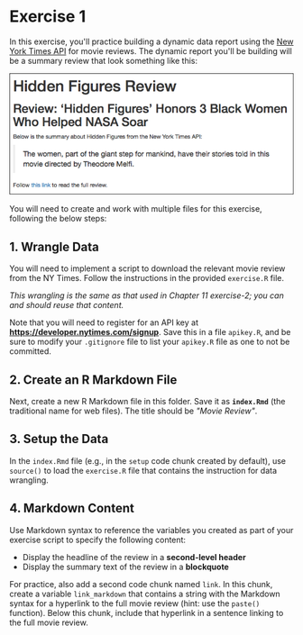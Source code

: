 # Exercise 1
In this exercise, you'll practice building a dynamic data report using the [New York Times API](https://developer.nytimes.com/) for movie reviews. The dynamic report you'll be building will be a summary review that look something like this:

![Completed movie review report](img/completed.png)

You will need to create and work with multiple files for this exercise, following the below steps:

## 1. Wrangle Data
You will need to implement a script to download the relevant movie review from the NY Times. Follow the instructions in the provided `exercise.R` file. 

_This wrangling is the same as that used in Chapter 11 exercise-2; you can and should reuse that content._

Note that you will need to register for an API key at **<https://developer.nytimes.com/signup>**. Save this in a file `apikey.R`, and be sure to modify your `.gitignore` file to list your `apikey.R` file as one to not be committed.

## 2. Create an R Markdown File
Next, create a new R Markdown file in this folder. Save it as **`index.Rmd`** (the traditional name for web files). The title should be _"Movie Review"_.

## 3. Setup the Data
In the `index.Rmd` file (e.g., in the `setup` code chunk created by default), use `source()` to load the `exercise.R` file that contains the instruction for data wrangling.

## 4. Markdown Content
Use Markdown syntax to reference the variables you created as part of your exercise script to specify the following content:

- Display the headline of the review in a **second-level header**
- Display the summary text of the review in a **blockquote**

For practice, also add a second code chunk named `link`. In this chunk, create a variable `link_markdown` that contains a string with the Markdown syntax for a hyperlink to the full movie review (hint: use the `paste()` function). Below this chunk, include that hyperlink in a sentence linking to the full movie review.